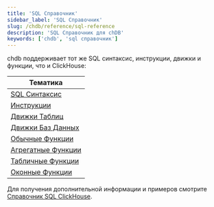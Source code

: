 ```yaml
---
title: 'SQL Справочник'
sidebar_label: 'SQL Справочник'
slug: /chdb/reference/sql-reference
description: 'SQL Справочник для chDB'
keywords: ['chdb', 'sql справочник']
---
```


chdb поддерживает тот же SQL синтаксис, инструкции, движки и функции, что и ClickHouse:

| Тематика                   |
|----------------------------|
| [SQL Синтаксис](/sql-reference/syntax)          |
| [Инструкции](/sql-reference/statements)          |
| [Движки Таблиц](/engines/table-engines)         |
| [Движки Баз Данных](/engines/database-engines)    |
| [Обычные Функции](/sql-reference/functions)       |
| [Агрегатные Функции](/sql-reference/aggregate-functions) |
| [Табличные Функции](/sql-reference/table-functions)     | 
| [Оконные Функции](/sql-reference/window-functions)      |

Для получения дополнительной информации и примеров смотрите [Справочник SQL ClickHouse](/sql-reference).
